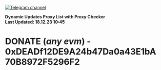 [![Telegram channel](https://img.shields.io/endpoint?url=https://runkit.io/damiankrawczyk/telegram-badge/branches/master?url=https://t.me/n4z4v0d)](https://t.me/n4z4v0d) 

**Dynamic Updates Proxy List with Proxy Checker**  
**Last Updated: 18.12.23 10:45**

# DONATE (_any evm_) - 0xDEADf12DE9A24b47Da0a43E1bA70B8972F5296F2

